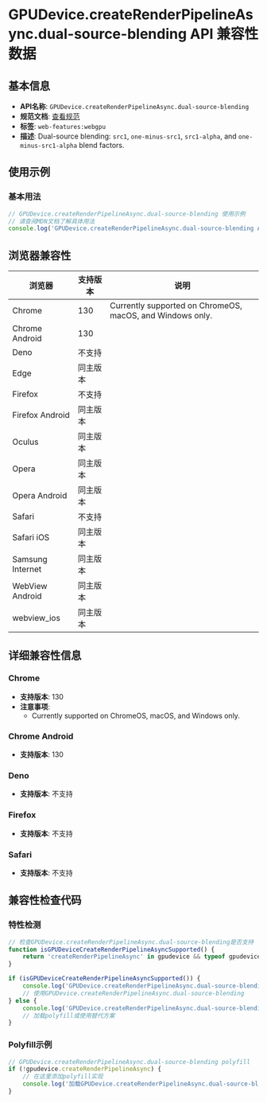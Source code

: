# GPUDevice.createRenderPipelineAsync.dual-source-blending API 兼容性数据

## 基本信息

- **API名称**: `GPUDevice.createRenderPipelineAsync.dual-source-blending`
- **规范文档**: [查看规范](https://gpuweb.github.io/gpuweb/#dom-gpufeaturename-dual-source-blending)
- **标签**: `web-features:webgpu`
- **描述**: Dual-source blending: `src1`, `one-minus-src1`, `src1-alpha`, and `one-minus-src1-alpha` blend factors.

## 使用示例

### 基本用法

```javascript
// GPUDevice.createRenderPipelineAsync.dual-source-blending 使用示例
// 请查阅MDN文档了解具体用法
console.log('GPUDevice.createRenderPipelineAsync.dual-source-blending API');
```

## 浏览器兼容性

| 浏览器 | 支持版本 | 说明 |
|--------|----------|------|
| Chrome | 130 | Currently supported on ChromeOS, macOS, and Windows only. |
| Chrome Android | 130 |  |
| Deno | 不支持 |  |
| Edge | 同主版本 |  |
| Firefox | 不支持 |  |
| Firefox Android | 同主版本 |  |
| Oculus | 同主版本 |  |
| Opera | 同主版本 |  |
| Opera Android | 同主版本 |  |
| Safari | 不支持 |  |
| Safari iOS | 同主版本 |  |
| Samsung Internet | 同主版本 |  |
| WebView Android | 同主版本 |  |
| webview_ios | 同主版本 |  |

## 详细兼容性信息

### Chrome

- **支持版本**: 130
- **注意事项**:
  - Currently supported on ChromeOS, macOS, and Windows only.

### Chrome Android

- **支持版本**: 130

### Deno

- **支持版本**: 不支持

### Firefox

- **支持版本**: 不支持

### Safari

- **支持版本**: 不支持

## 兼容性检查代码

### 特性检测

```javascript
// 检查GPUDevice.createRenderPipelineAsync.dual-source-blending是否支持
function isGPUDeviceCreateRenderPipelineAsyncSupported() {
    return 'createRenderPipelineAsync' in gpudevice && typeof gpudevice.createRenderPipelineAsync === 'function';
}

if (isGPUDeviceCreateRenderPipelineAsyncSupported()) {
    console.log('GPUDevice.createRenderPipelineAsync.dual-source-blending 支持');
    // 使用GPUDevice.createRenderPipelineAsync.dual-source-blending
} else {
    console.log('GPUDevice.createRenderPipelineAsync.dual-source-blending 不支持，需要polyfill');
    // 加载polyfill或使用替代方案
}
```

### Polyfill示例

```javascript
// GPUDevice.createRenderPipelineAsync.dual-source-blending polyfill
if (!gpudevice.createRenderPipelineAsync) {
    // 在这里添加polyfill实现
    console.log('加载GPUDevice.createRenderPipelineAsync.dual-source-blending polyfill');
}
```

